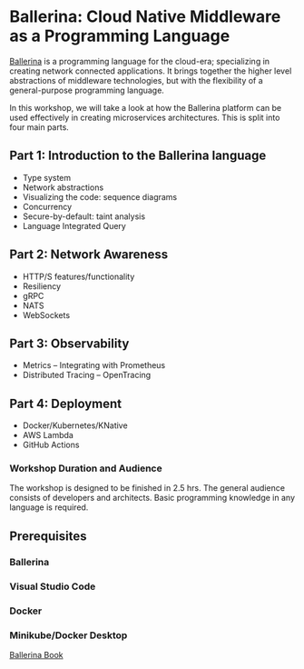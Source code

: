 # Ballerina: Cloud Native Middleware as a Programming Language

[Ballerina](http://ballerina.io) is a programming language for the cloud-era; specializing in creating network connected applications. It brings together the higher level abstractions of middleware technologies, but with the flexibility of a general-purpose programming language. 

In this workshop, we will take a look at how the Ballerina platform can be used effectively in creating microservices architectures. This is split into four main parts. 

## Part 1: Introduction to the Ballerina language
- Type system
- Network abstractions
- Visualizing the code: sequence diagrams
- Concurrency
- Secure-by-default: taint analysis
- Language Integrated Query

## Part 2: Network Awareness
- HTTP/S features/functionality
- Resiliency
- gRPC
- NATS
- WebSockets

## Part 3: Observability
- Metrics – Integrating with Prometheus
- Distributed Tracing – OpenTracing

## Part 4: Deployment
- Docker/Kubernetes/KNative
- AWS Lambda
- GitHub Actions

### Workshop Duration and Audience
The workshop is designed to be finished in 2.5 hrs. The general audience consists of developers and architects. Basic programming knowledge in any language is required. 

## Prerequisites
### Ballerina
### Visual Studio Code
### Docker
### Minikube/Docker Desktop

[Ballerina Book](https://www.amazon.com/Beginning-Ballerina-Programming-Novice-Professional/dp/1484251385/)
